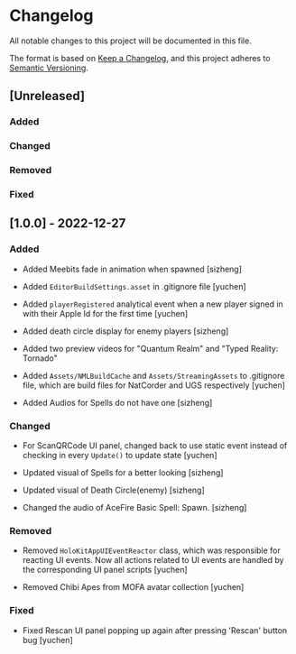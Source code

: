 # Changelog

All notable changes to this project will be documented in this file.

The format is based on [Keep a Changelog](https://keepachangelog.com/en/1.0.0/),
and this project adheres to [Semantic Versioning](https://semver.org/spec/v2.0.0.html).

## [Unreleased]

### Added 

### Changed

### Removed

### Fixed

## [1.0.0] - 2022-12-27

### Added 

- Added Meebits fade in animation when spawned [sizheng]

- Added `EditorBuildSettings.asset` in .gitignore file [yuchen]

- Added `playerRegistered` analytical event when a new player signed in with their Apple Id for the first time [yuchen]

- Added death circle display for enemy players [sizheng]

- Added two preview videos for "Quantum Realm" and "Typed Reality: Tornado"

- Added `Assets/NMLBuildCache` and `Assets/StreamingAssets` to .gitignore file, which are build files for NatCorder and UGS respectively [yuchen]

- Added Audios for Spells do not have one [sizheng]


### Changed

- For ScanQRCode UI panel, changed back to use static event instead of checking in every `Update()` to update state [yuchen]

- Updated visual of Spells for a better looking [sizheng]

- Updated visual of Death Circle(enemy) [sizheng] 

- Changed the audio of AceFire Basic Spell: Spawn. [sizheng]

### Removed

- Removed `HoloKitAppUIEventReactor` class, which was responsible for reacting UI events. Now all actions related to UI events are handled by the corresponding UI panel scripts [yuchen]

- Removed Chibi Apes from MOFA avatar collection [yuchen]

### Fixed

- Fixed Rescan UI panel popping up again after pressing 'Rescan' button bug [yuchen]